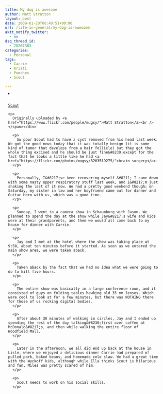 ```yaml
---
title: My dog is awesome
author: Matt Stratton
layout: post
date: 2009-01-20T00:49:51+00:00
url: /life-in-general/my-dog-is-awesome
aktt_notify_twitter:
  - no
dsq_thread_id:
  - 28207383
categories:
  - Personal
tags:
  - Carrie
  - Kristi
  - Punches
  - Scout

---
```

<div style="float:right;margin-left:10px;margin-bottom:10px;">
  <a title="photo sharing" href="https://www.flickr.com/photos/mugsy/3211446232/"><img style="border:solid 2px #000000;" src="https://farm4.static.flickr.com/3368/3211446232_a081179a87_m.jpg" alt="" /></a></p> 
  
  <p>
    <span style="font-size:.9em;margin-top:0;"><br /> <a href="https://www.flickr.com/photos/mugsy/3211446232/">Scout</a></p> 
    
    <p>
      Originally uploaded by <a href="https://www.flickr.com/people/mugsy/">Matt Stratton</a><br /> </span></div> 
      
      <p>
        So poor Scout had to have a cyst removed from his head last week. We got the good news today that it was totally benign (it is some kind of tumor that develops from a hair follicle) but they got the whole thing excised and he should be just fine&#8230;except for the fact that he looks a little like he had <a href="https://flickr.com/photos/mugsy/3203519275/">brain surgery</a>.
      </p>
      
      <p>
        Personally, I&#8217;ve been recovering myself &#8211; I came down with some nasty upper respiratory stuff last week, and I&#8217;m just shaking the last of it now. We had a pretty good weekend though; on Saturday, my sister in law and her boyfriend came out for dinner and Guitar Hero with us, which was a good time.
      </p>
      
      <p>
        Sunday, I went to a camera show in Schaumburg with Jason. We planned to spend the day at the show while Jay&#8217;s wife and kids were at their grandparents, and then we would all come back to my house for dinner with Carrie.
      </p>
      
      <p>
        Jay and I met at the hotel where the show was taking place at 9:50, about ten minutes before it started. As soon as we entered the main show area, we were taken aback.
      </p>
      
      <p>
        Taken aback by the fact that we had no idea what we were going to do to kill five hours.
      </p>
      
      <p>
        The entire show was basically in a large conference room, and it consisted of guys on folding tables hawking old 35 mm lenses. Which were cool to look at for a few minutes, but there was NOTHING there for those of us rocking digital bodies.
      </p>
      
      <p>
        After about 30 minutes of walking in circles, Jay and I ended up spending the rest of the day talking&#8230;first over coffee at McDonald&#8217;s, and then while walking the entire floor of Woodfield Mall.
      </p>
      
      <p>
        Later in the afternoon, we all did end up back at the house in Lisle, where we enjoyed a delicious dinner Carrie had prepared of pulled pork, baked beans, and homemade cole slaw. We had a great time with the Wyckoff kids, although while Ella thinks Scout is hilarious and fun, Miles was pretty scared of him.
      </p>
      
      <p>
        Scout needs to work on his social skills.
      </p>